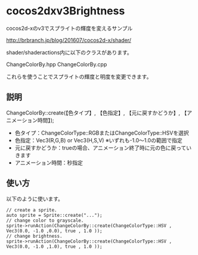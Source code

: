 # cocos2dxv3Brightness
cocos2d-xのv3でスプライトの輝度を変えるサンプル

http://brbranch.jp/blog/201607/cocos2d-x/shader/

shader/shaderactions内に以下のクラスがあります。

ChangeColorBy.hpp
ChangeColorBy.cpp

これらを使うことでスプライトの輝度と明度を変更できます。

## 説明
ChangeColorBy::create(【色タイプ】, 【色指定】, 【元に戻すかどうか】, 【アニメーション時間】);
* 色タイプ：ChangeColorType::RGBまたはChangeColorType::HSVを選択
* 色指定：Vec3(R,G,B) or Vec3(H,S,V) ※いずれも-1.0〜1.0の範囲で指定
* 元に戻すかどうか：trueの場合、アニメーション終了時に元の色に戻っていきます
* アニメーション時間：秒指定

## 使い方
以下のように使います。

```
// create a sprite.
auto sprite = Sprite::create("...");
// change color to grayscale.
sprite->runAction(ChangeColorBy::create(ChangeColorType::HSV , Vec3(0.0, -1.0 ,0.0), true , 1.0 ));
// change brightness. 
sprite->runAction(ChangeColorBy::create(ChangeColorType::HSV , Vec3(0.0, -1.0 ,1.0), true , 1.0 ));
```
